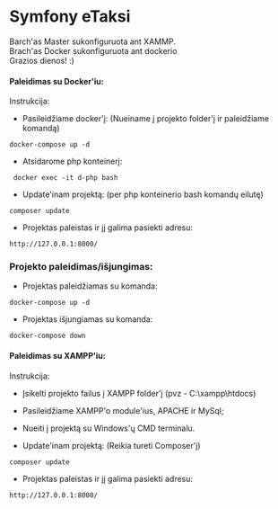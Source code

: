 Symfony eTaksi
==================================

Barch'as Master sukonfiguruota ant XAMMP. <br />
Brach'as Docker sukonfiguruota ant dockerio <br />
Grazios dienos! :)

#### Paleidimas su Docker'iu:

Instrukcija:

* Pasileidžiame docker'į: (Nueiname į projekto folder'į ir paleidžiame komandą)

``` docker-compose up -d ```

* Atsidarome php konteinerį:

``` docker exec -it d-php bash```

* Update'inam projektą: (per php konteinerio bash komandų eilutę)

``` composer update ```

* Projektas paleistas ir jį galima pasiekti adresu:

```http://127.0.0.1:8000/```

### Projekto paleidimas/išjungimas:

* Projektas paleidžiamas su komanda:

``` docker-compose up -d ```

* Projektas išjungiamas su komanda:

``` docker-compose down  ```

#### Paleidimas su XAMPP'iu:

Instrukcija:

* Įsikelti projekto failus į XAMPP folder'į (pvz - C:\xampp\htdocs)

* Pasileidžiame XAMPP'o module'ius, APACHE ir MySql;

* Nueiti į projektą su Windows'ų CMD terminalu.

* Update'inam projektą: (Reikia tureti Composer'į)

``` composer update ```

* Projektas paleistas ir jį galima pasiekti adresu:

```http://127.0.0.1:8000/```
